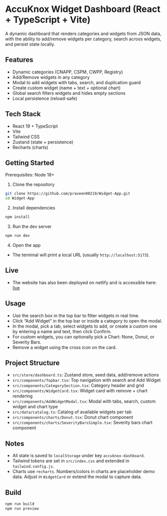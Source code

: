 # AccuKnox Widget Dashboard (React + TypeScript + Vite)

A dynamic dashboard that renders categories and widgets from JSON data, with the ability to add/remove widgets per category, search across widgets, and persist state locally.

## Features

- Dynamic categories (CNAPP, CSPM, CWPP, Registry)
- Add/Remove widgets in any category
- Modal to add widgets with tabs, search, and duplication guard
- Create custom widget (name + text + optional chart)
- Global search filters widgets and hides empty sections
- Local persistence (reload-safe)

## Tech Stack

- React 19 + TypeScript
- Vite
- Tailwind CSS
- Zustand (state + persistence)
- Recharts (charts)

## Getting Started

Prerequisites: Node 18+

1. Clone the repository

```bash
git clone https://github.com/praveen00219/Widget-App.git
cd Widget-App
```

2. Install dependencies

```bash
npm install
```

3. Run the dev server

```bash
npm run dev
```

4. Open the app

- The terminal will print a local URL (usually `http://localhost:5173`).


## Live 
- The website has also been deployed on netlify and is accessible here: [live](https://widget-app-accuknox.netlify.app)

## Usage

- Use the search box in the top bar to filter widgets in real time.
- Click “Add Widget” in the top bar or inside a category to open the modal.
- In the modal, pick a tab, select widgets to add, or create a custom one by entering a name and text, then click Confirm.
- For custom widgets, you can optionally pick a Chart: None, Donut, or Severity Bars.
- Remove a widget using the cross icon on the card.

## Project Structure

- `src/store/dashboard.ts`: Zustand store, seed data, add/remove actions
- `src/components/Topbar.tsx`: Top navigation with search and Add Widget
- `src/components/CategorySection.tsx`: Category header and grid
- `src/components/WidgetCard.tsx`: Widget card with remove + chart rendering
- `src/components/AddWidgetModal.tsx`: Modal with tabs, search, custom widget and chart type
- `src/data/catalog.ts`: Catalog of available widgets per tab
- `src/components/charts/Donut.tsx`: Donut chart component
- `src/components/charts/SeverityBarsSimple.tsx`: Severity bars chart component

## Notes

- All state is saved to `localStorage` under key `accuknox-dashboard`.
- Tailwind tokens are set in `src/index.css` and extended in `tailwind.config.js`.
- Charts use `recharts`. Numbers/colors in charts are placeholder demo data. Adjust in `WidgetCard` or extend the modal to capture data.

## Build

```bash
npm run build
npm run preview
```


